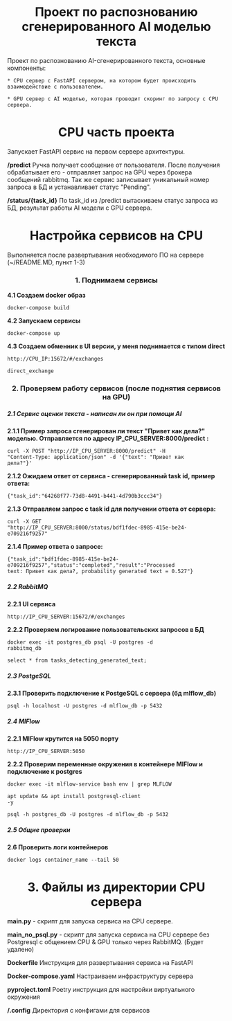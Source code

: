 <h1 align="center">Проект по распознованию сгенерированного AI моделью текста</h1>

Проект по распознованию AI-сгенерированного текста, основные компоненты:

    * CPU сервер с FastAPI сервером, на котором будет происходить взаимодействие с пользователем.

    * GPU сервер с AI моделью, которая проводит скоринг по запросу с CPU сервера.


<h1 align="center">СPU часть проекта</h1>

Запускает FastAPI сервис на первом сервере архитектуры. 

**/predict** Ручка получает сообщение от пользователя. После получения обрабатывает его - отправляет запрос на GPU через брокера сообщений rabbitmq. Так же сервис записывает уникальный номер запроса в БД и устанавливает статус "Pending".

**/status/{task_id}** По task_id из /predict вытаскиваем статус запроса из БД, результат работы AI модели с GPU сервера.


<h1 align="center">Настройка сервисов на СPU</h1>

Выполняется после развертывания необходимого ПО на сервере (~/README.MD, пункт 1-3)


<h3 align="center">1. Поднимаем сервисы </h3>

<b>4.1 Создаем docker образ </b>

<code>docker-compose build </code> 

<b>4.2 Запускаем сервисы  </b>

<code>docker-compose up </code> 

<b>4.3 Создаем обменник в UI версии, у меня поднимается с типом direct  </b>

<code>http://CPU_IP:15672/#/exchanges</code> 

<code>direct_exchange </code> 


<h3 align="center">2. Проверяем работу сервисов (после поднятия сервисов на GPU) </h3>


<h5 align="left">2.1 Сервис оценки текста - написан ли он при помощи AI </h5>

<b>2.1.1 Пример запроса сгенерирован ли текст "Привет как дела?" моделью. Отправляется по адресу IP_CPU_SERVER:8000/predict :</b>

<code>curl -X POST "http://IP_CPU_SERVER:8000/predict" -H "Content-Type: application/json" -d '{"text": "Привет как дела?"}'</code> 

<b>2.1.2 Ожидаем ответ от сервиса - сгенерированный task id, пример ответа:</b>

<code>{"task_id":"64268f77-73d8-4491-b441-4d790b3ccc34"}</code> 

<b>2.1.3 Отправляем запрос с task id для получении ответа от сервера: </b>

<code>curl -X GET "http://IP_CPU_SERVER:8000/status/bdf1fdec-8985-415e-be24-e709216f9257"</code> 

<b>2.1.4 Пример ответа о запросе:</b>

<code>{"task_id":"bdf1fdec-8985-415e-be24-e709216f9257","status":"completed","result":"Processed text: Привет как дела?, probability generated text = 0.527"}</code> 


<h5 align="left">2.2 RabbitMQ </h5>

<b>2.2.1 UI сервиса</b>

<code>http://IP_CPU_SERVER:15672/#/exchanges </code> 

<b>2.2.2 Проверяем логирование пользовательских запросов в БД </b>

<code>docker exec -it postgres_db psql -U postgres -d rabbitmq_db</code> 

<code>select * from tasks_detecting_generated_text;</code> 


<h5 align="left">2.3 PostgeSQL </h5>

<b>2.3.1 Проверить подключение к PostgeSQL с сервера (бд mlflow_db)</b>

<code>psql -h localhost -U postgres -d mlflow_db -p 5432 </code> 


<h5 align="left">2.4 MlFlow </h5>

<b>2.2.1 MlFlow крутится на 5050 порту</b>

<code>http://IP_CPU_SERVER:5050</code> 

<b>2.2.2 Проверим переменные окружения в контейнере MlFlow и подключение к postgres</b>

<code>docker exec -it mlflow-service bash
env | grep MLFLOW </code> 

<code>apt update && apt install postgresql-client -y</code> 

<code>psql -h postgres_db -U postgres -d mlflow_db -p 5432</code> 


<h5 align="left">2.5 Общие проверки </h5>

<b>2.6 Проверить логи контейнеров</b>

<code>docker logs container_name --tail 50</code> 


<h1 align="center"> 3. Файлы из директории CPU сервера</h1>

**main.py** - скрипт для запуска сервиса на CPU сервере. 

**main_no_psql.py** - скрипт для запуска сервиса на CPU сервере без Postgresql с общением CPU & GPU только через RabbitMQ. (Будет удалено)

**Dockerfile** Инструкция для развертывания сервиса на FastAPI

**Docker-compose.yaml** Настраиваем инфраструктуру сервера

**pyproject.toml** Poetry инструкция для настройки виртуального окружения

**/.config** Директория с конфигами для сервисов